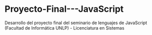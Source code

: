 # Proyecto-Final---JavaScript
Desarrollo del proyecto final del seminario de lenguajes de JavaScript (Facultad de Informática UNLP) - Licenciatura en Sistemas
